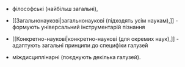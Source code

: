 - філософські (найбільш загальні),
    
- [[Загальнонаукові|загальнонаукові (підходять усім наукам),]] - формують універсальний інструментарій
пізнання
    
- [[Конкретно-наукові|конкретно-наукові (для окремих наук),]] - адаптують загальні принципи до специфіки
галузей
    
- міждисциплінарні (поєднують декілька галузей).